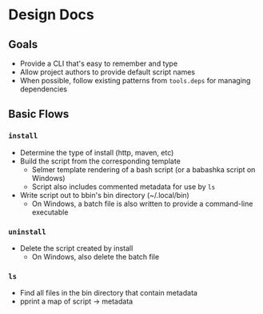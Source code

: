 # Design Docs

## Goals

- Provide a CLI that's easy to remember and type
- Allow project authors to provide default script names
- When possible, follow existing patterns from `tools.deps` for managing dependencies


## Basic Flows
### `install`
- Determine the type of install (http, maven, etc)
- Build the script from the corresponding template
  - Selmer template rendering of a bash script (or a babashka script on Windows)
  - Script also includes commented metadata for use by `ls`
- Write script out to bbin's bin directory (~/.local/bin)
  - On Windows, a batch file is also written to provide a command-line executable

### `uninstall`
- Delete the script created by install
  - On Windows, also delete the batch file 

### `ls`
- Find all files in the bin directory that contain metadata
- pprint a map of script -> metadata
